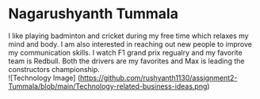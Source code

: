 # Nagarushyanth Tummala
I like playing badminton and cricket during my free time which relaxes my mind and body. I am also interested in reaching out new people to improve my communication skills. I watch F1 grand prix regualry and my favorite team is Redbull. Both the drivers are my favorites and Max is leading the constructors championship. <br />
![Technology Image] (https://github.com/rushyanth1130/assignment2-Tummala/blob/main/Technology-related-business-ideas.png)